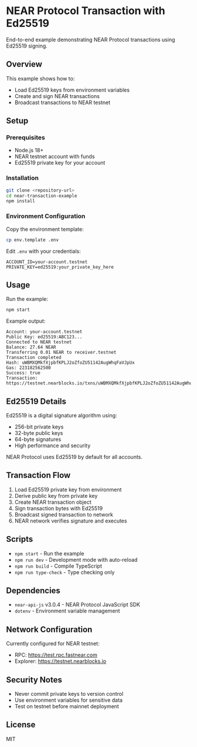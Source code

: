 # NEAR Protocol Transaction with Ed25519

End-to-end example demonstrating NEAR Protocol transactions using Ed25519 signing.

## Overview

This example shows how to:
- Load Ed25519 keys from environment variables
- Create and sign NEAR transactions
- Broadcast transactions to NEAR testnet

## Setup

### Prerequisites
- Node.js 18+
- NEAR testnet account with funds
- Ed25519 private key for your account

### Installation
```bash
git clone <repository-url>
cd near-transaction-example
npm install
```

### Environment Configuration
Copy the environment template:
```bash
cp env.template .env
```

Edit `.env` with your credentials:
```
ACCOUNT_ID=your-account.testnet
PRIVATE_KEY=ed25519:your_private_key_here
```

## Usage

Run the example:
```bash
npm start
```

Example output:
```
Account: your-account.testnet
Public Key: ed25519:ABC123...
Connected to NEAR testnet
Balance: 27.64 NEAR
Transferring 0.01 NEAR to receiver.testnet
Transaction completed
Hash: uWBMXQMkfXjpbfKPLJ2oZfoZU51142AugWhqFaVJpUx
Gas: 223182562500
Success: true
Transaction: https://testnet.nearblocks.io/txns/uWBMXQMkfXjpbfKPLJ2oZfoZU51142AugWhqFaVJpUx
```

## Ed25519 Details

Ed25519 is a digital signature algorithm using:
- 256-bit private keys
- 32-byte public keys  
- 64-byte signatures
- High performance and security

NEAR Protocol uses Ed25519 by default for all accounts.

## Transaction Flow

1. Load Ed25519 private key from environment
2. Derive public key from private key
3. Create NEAR transaction object
4. Sign transaction bytes with Ed25519
5. Broadcast signed transaction to network
6. NEAR network verifies signature and executes

## Scripts

- `npm start` - Run the example
- `npm run dev` - Development mode with auto-reload
- `npm run build` - Compile TypeScript
- `npm run type-check` - Type checking only

## Dependencies

- `near-api-js` v3.0.4 - NEAR Protocol JavaScript SDK
- `dotenv` - Environment variable management

## Network Configuration

Currently configured for NEAR testnet:
- RPC: https://test.rpc.fastnear.com
- Explorer: https://testnet.nearblocks.io

## Security Notes

- Never commit private keys to version control
- Use environment variables for sensitive data
- Test on testnet before mainnet deployment

## License

MIT 